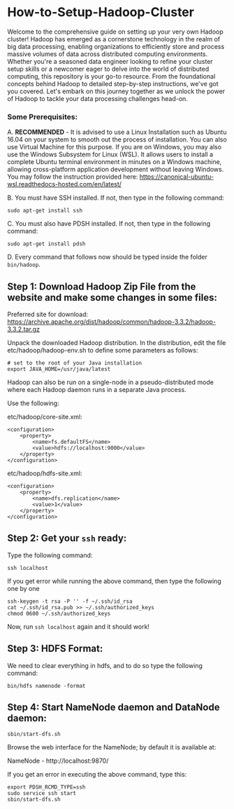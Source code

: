 # How-to-Setup-Hadoop-Cluster

Welcome to the comprehensive guide on setting up your very own Hadoop cluster! Hadoop has emerged as a cornerstone technology in the realm of big data processing, enabling organizations to efficiently store and process massive volumes of data across distributed computing environments. Whether you're a seasoned data engineer looking to refine your cluster setup skills or a newcomer eager to delve into the world of distributed computing, this repository is your go-to resource. From the foundational concepts behind Hadoop to detailed step-by-step instructions, we've got you covered. Let's embark on this journey together as we unlock the power of Hadoop to tackle your data processing challenges head-on.

### Some Prerequisites:
A. **RECOMMENDED** - It is advised to use a Linux Installation such as Ubuntu 16.04 on your system to smooth out the process of installation. You can also use Virtual Machine for this purpose. If you are on Windows, you may also use the Windows Subsystem for Linux (WSL). It allows users to install a complete Ubuntu terminal environment in minutes on a Windows machine, allowing cross-platform application development without leaving Windows. You may follow the instruction provided here: https://canonical-ubuntu-wsl.readthedocs-hosted.com/en/latest/

B. You must have SSH installed. If not, then type in the following command:
```
sudo apt-get install ssh
```

C. You must also have PDSH installed. If not, then type in the following command:
```
sudo apt-get install pdsh
```
D. Every command that follows now should be typed inside the folder ``bin/hadoop``.


## Step 1: Download Hadoop Zip File from the website and make some changes in some files:
Preferred site for download:
https://archive.apache.org/dist/hadoop/common/hadoop-3.3.2/hadoop-3.3.2.tar.gz

Unpack the downloaded Hadoop distribution. In the distribution, edit the file etc/hadoop/hadoop-env.sh to define some parameters as follows:
```
# set to the root of your Java installation
export JAVA_HOME=/usr/java/latest
```
Hadoop can also be run on a single-node in a pseudo-distributed mode where each Hadoop daemon runs in a separate Java process.

Use the following:

etc/hadoop/core-site.xml:
```
<configuration>
    <property>
        <name>fs.defaultFS</name>
        <value>hdfs://localhost:9000</value>
    </property>
</configuration>
```

etc/hadoop/hdfs-site.xml:
```
<configuration>
    <property>
        <name>dfs.replication</name>
        <value>1</value>
    </property>
</configuration>
```


## Step 2: Get your ``ssh`` ready:
Type the following command:
```
ssh localhost
```

If you get error while running the above command, then type the following one by one
```
ssh-keygen -t rsa -P '' -f ~/.ssh/id_rsa
cat ~/.ssh/id_rsa.pub >> ~/.ssh/authorized_keys
chmod 0600 ~/.ssh/authorized_keys
```
Now, run ``ssh localhost`` again and it should work!


## Step 3: HDFS Format:
We need to clear everything in hdfs, and to do so type the following command:
```
bin/hdfs namenode -format
```

## Step 4: Start NameNode daemon and DataNode daemon:
```
sbin/start-dfs.sh
```

Browse the web interface for the NameNode; by default it is available at:

NameNode - http://localhost:9870/

If you get an error in executing the above command, type this:
```
export PDSH_RCMD_TYPE=ssh
sudo service ssh start
sbin/start-dfs.sh
```
